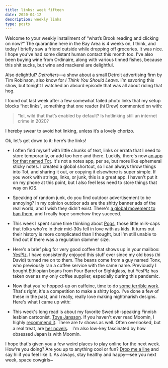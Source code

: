 ```yaml
---
title: links: week fifteen
date: 2020-04-12
description: weekly links
type: posts
---
```


Welcome to your weekly installment of “what’s Brook reading and clicking on now?” The quarantine here in the Bay Area is 4 weeks on, I think, and today I briefly saw a friend outside while dropping off groceries. It was nice. I hope you’ve had some distant human contact this month too. I’ve also been buying wine from Ordinaire, along with various tinned fishes, because this shit sucks, but wine and mackerel are delightful.

Also delightful? _Detroiters_—a show about a small Detroit advertising firm by Tim Robinson, also know for _I Think You Should Leave_. I’m savoring this show, but tonight I watched an absurd episode that was all about riding that hog.

I found out last week after a few somewhat failed photo links that my setup blocks “hot links”, something that one reader (hi Drew) commented on with:

> “lol, wild that that’s enabled by default? Is hotlinking still an internet crime in 2020?

I hereby swear to avoid hot linking, unless it’s a lovely chorizo.

Ok, let’s get down to it: here’s the links!

- I often find myself with little chunks of text, links or errata that I need to store temporarily, or add too here and there. Luckily, there's now [an app for that named Tot](https://thesweetsetup.com/apps-were-trying-tot/). It's not a notes app, per se, but more like ephemeral sticky notes. I created a global shortcut, so I can always throw things into Tot, and sharing it out, or copying it elsewhere is super simple. If you work with strings, links, or junk, this is a great app. I haven't put it on my phone at this point, but I also feel less need to store things that way on iOS.
- Speaking of random junk, do you find outdoor advertisement to be annoying? In my opinion outdoor ads are the shitty banner ads of the real world, and I wish they didn't exist. There's [a global movement to ban them](https://www.equaltimes.org/the-growing-global-movement-to-end), and I really hope somehow they succeed.  
- This week I spent some time thinking about [Pogs](https://www.mentalfloss.com/article/54202/weird-history-pogs), those little milk-caps that folks who're in their mid-30s fell in love with as kids. It turns out their history is more complicated than I thought, but I'm still unable to find out if there was a regulation slammer size. 
- Here's a brief plug for very good coffee that shows up in your mailbox: [YesPlz](https://www.yesplz.coffee). I have consistently enjoyed this stuff ever since my old boss (hi David) turned me on to them. The beans come from a guy named Tonx, who previously ran a coffee service with the same name. Previously I bought Ethiopian beans from Four Barrel or Sightglass, but YesPlz has taken over as my only coffee supplier, especially during this pandemic.
- Now that you're hopped-up on caffeine, time to do [some terrible work](https://howlowcanyourlogo.com). That's right, it's a competition to make a shitty logo. I've done a few of these in the past, and I really, really love making nightmarish designs. Here's what I came up with:

- This week's long read is about my favorite Swedish-speaking Finnish lesbian cartoonist, [Tove Jansson](https://www.newyorker.com/magazine/2020/04/06/inside-tove-janssons-private-universe). If you haven't ever read Moomin, I highly [recommend it](https://shop.moomin.com/collections/books/books-books-in-english). There are tv shows as well. Often overlooked, but a real treat, are [her novels](https://en.wikipedia.org/wiki/Fair_Play_(novel)).　I'm also low-key fascinated by how obsessed Japan is with Moomin.

I hope that's given you a few weird places to play online for the next week. How're you doing? Are you up to anything cool or fun? [Drop me a line](mailto:brookshelley@gmail.com) and say hi if you feel like it. As always, stay healthy and happy—see you next week, space cowgirls~
